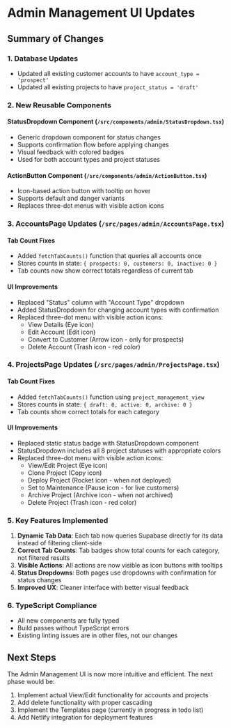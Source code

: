 # Admin Management UI Updates

## Summary of Changes

### 1. Database Updates
- Updated all existing customer accounts to have `account_type = 'prospect'`
- Updated all existing projects to have `project_status = 'draft'`

### 2. New Reusable Components

#### StatusDropdown Component (`/src/components/admin/StatusDropdown.tsx`)
- Generic dropdown component for status changes
- Supports confirmation flow before applying changes
- Visual feedback with colored badges
- Used for both account types and project statuses

#### ActionButton Component (`/src/components/admin/ActionButton.tsx`)
- Icon-based action button with tooltip on hover
- Supports default and danger variants
- Replaces three-dot menus with visible action icons

### 3. AccountsPage Updates (`/src/pages/admin/AccountsPage.tsx`)

#### Tab Count Fixes
- Added `fetchTabCounts()` function that queries all accounts once
- Stores counts in state: `{ prospects: 0, customers: 0, inactive: 0 }`
- Tab counts now show correct totals regardless of current tab

#### UI Improvements
- Replaced "Status" column with "Account Type" dropdown
- Added StatusDropdown for changing account types with confirmation
- Replaced three-dot menu with visible action icons:
  - View Details (Eye icon)
  - Edit Account (Edit icon)
  - Convert to Customer (Arrow icon - only for prospects)
  - Delete Account (Trash icon - red color)

### 4. ProjectsPage Updates (`/src/pages/admin/ProjectsPage.tsx`)

#### Tab Count Fixes
- Added `fetchTabCounts()` function using `project_management_view`
- Stores counts in state: `{ draft: 0, active: 0, archive: 0 }`
- Tab counts show correct totals for each category

#### UI Improvements
- Replaced static status badge with StatusDropdown component
- StatusDropdown includes all 8 project statuses with appropriate colors
- Replaced three-dot menu with visible action icons:
  - View/Edit Project (Eye icon)
  - Clone Project (Copy icon)
  - Deploy Project (Rocket icon - when not deployed)
  - Set to Maintenance (Pause icon - for live customers)
  - Archive Project (Archive icon - when not archived)
  - Delete Project (Trash icon - red color)

### 5. Key Features Implemented

1. **Dynamic Tab Data**: Each tab now queries Supabase directly for its data instead of filtering client-side
2. **Correct Tab Counts**: Tab badges show total counts for each category, not filtered results
3. **Visible Actions**: All actions are now visible as icon buttons with tooltips
4. **Status Dropdowns**: Both pages use dropdowns with confirmation for status changes
5. **Improved UX**: Cleaner interface with better visual feedback

### 6. TypeScript Compliance
- All new components are fully typed
- Build passes without TypeScript errors
- Existing linting issues are in other files, not our changes

## Next Steps
The Admin Management UI is now more intuitive and efficient. The next phase would be:
1. Implement actual View/Edit functionality for accounts and projects
2. Add delete functionality with proper cascading
3. Implement the Templates page (currently in progress in todo list)
4. Add Netlify integration for deployment features